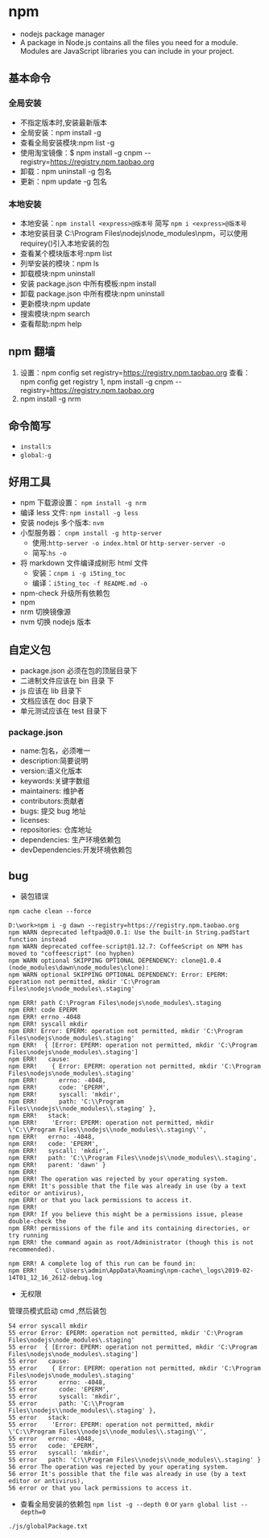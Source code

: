 # npm

*   nodejs package manager
*   A package in Node.js contains all the files you need for a module.
    Modules are JavaScript libraries you can include in your project.

## 基本命令

### 全局安装

*   不指定版本时,安装最新版本
*   全局安装：npm install -g <express>
*   查看全局安装模块:npm list -g
*   使用淘宝镜像：$ npm install -g cnpm --registry=https://registry.npm.taobao.org
*   卸载：npm uninstall -g 包名
*   更新：npm update -g 包名

### 本地安装

*   本地安装：`npm install <express>@版本号` 简写 `npm i <express>@版本号`
*   本地安装目录 C:\Program Files\nodejs\node_modules\npm，可以使用 requirey()引入本地安装的包
*   查看某个模块版本号:npm list <express>
*   列举安装的模块：npm ls
*   卸载模块:npm uninstall <express>
*   安装 package.json 中所有模板:npm install
*   卸载 package.json 中所有模块:npm uninstall
*   更新模块:npm update <express>
*   搜索模块:npm search <express>
*   查看帮助:npm help

## npm 翻墙

1.  设置：npm config set registry=https://registry.npm.taobao.org 查看：npm config get registry
    1, npm install -g cnpm --registry=https://registry.npm.taobao.org
1.  npm install -g nrm

## 命令简写

*   `install`:`s`
*   `global`:`-g`

## 好用工具

*   npm 下载源设置： `npm install -g nrm`
*   编译 less 文件: `npm install -g less`
*   安装 nodejs 多个版本: `nvm`
*   小型服务器： `cnpm install -g http-server`
    *   使用:`http-server -o index.html` or `http-server-server -o`
    *   简写:`hs -o`
*   将 markdown 文件编译成树形 html 文件
    *   安装：`cnpm i -g i5ting_toc`
    *   编译：`i5ting_toc -f README.md -o`
*   npm-check 升级所有依赖包
*   npm
*   nrm 切换镜像源
*   nvm 切换 nodejs 版本

## 自定义包

*   package.json 必须在包的顶层目录下
*   二进制文件应该在 bin 目录 下
*   js 应该在 lib 目录下
*   文档应该在 doc 目录下
*   单元测试应该在 test 目录下

### package.json

*   name:包名，必须唯一
*   description:简要说明
*   version:语义化版本
*   keywords:关键字数组
*   maintainers: 维护者
*   contributors:贡献者
*   bugs: 提交 bug 地址
*   licenses:
*   repositories: 仓库地址
*   dependencies: 生产环境依赖包
*   devDependencies:开发环境依赖包


## bug

- 装包错误

`npm cache clean --force`

```
D:\work>npm i -g dawn --registry=https://registry.npm.taobao.org
npm WARN deprecated leftpad@0.0.1: Use the built-in String.padStart function instead
npm WARN deprecated coffee-script@1.12.7: CoffeeScript on NPM has moved to "coffeescript" (no hyphen)
npm WARN optional SKIPPING OPTIONAL DEPENDENCY: clone@1.0.4 (node_modules\dawn\node_modules\clone):
npm WARN optional SKIPPING OPTIONAL DEPENDENCY: Error: EPERM: operation not permitted, mkdir 'C:\Program Files\nodejs\node_modules\.staging'

npm ERR! path C:\Program Files\nodejs\node_modules\.staging
npm ERR! code EPERM
npm ERR! errno -4048
npm ERR! syscall mkdir
npm ERR! Error: EPERM: operation not permitted, mkdir 'C:\Program Files\nodejs\node_modules\.staging'
npm ERR!  { [Error: EPERM: operation not permitted, mkdir 'C:\Program Files\nodejs\node_modules\.staging']
npm ERR!   cause:
npm ERR!    { Error: EPERM: operation not permitted, mkdir 'C:\Program Files\nodejs\node_modules\.staging'
npm ERR!      errno: -4048,
npm ERR!      code: 'EPERM',
npm ERR!      syscall: 'mkdir',
npm ERR!      path: 'C:\\Program Files\\nodejs\\node_modules\\.staging' },
npm ERR!   stack:
npm ERR!    'Error: EPERM: operation not permitted, mkdir \'C:\\Program Files\\nodejs\\node_modules\\.staging\'',
npm ERR!   errno: -4048,
npm ERR!   code: 'EPERM',
npm ERR!   syscall: 'mkdir',
npm ERR!   path: 'C:\\Program Files\\nodejs\\node_modules\\.staging',
npm ERR!   parent: 'dawn' }
npm ERR!
npm ERR! The operation was rejected by your operating system.
npm ERR! It's possible that the file was already in use (by a text editor or antivirus),
npm ERR! or that you lack permissions to access it.
npm ERR!
npm ERR! If you believe this might be a permissions issue, please double-check the
npm ERR! permissions of the file and its containing directories, or try running
npm ERR! the command again as root/Administrator (though this is not recommended).

npm ERR! A complete log of this run can be found in:
npm ERR!     C:\Users\admin\AppData\Roaming\npm-cache\_logs\2019-02-14T01_12_16_261Z-debug.log
```

- 无权限

管理员模式启动 cmd ,然后装包

```
54 error syscall mkdir
55 error Error: EPERM: operation not permitted, mkdir 'C:\Program Files\nodejs\node_modules\.staging'
55 error  { [Error: EPERM: operation not permitted, mkdir 'C:\Program Files\nodejs\node_modules\.staging']
55 error   cause:
55 error    { Error: EPERM: operation not permitted, mkdir 'C:\Program Files\nodejs\node_modules\.staging'
55 error      errno: -4048,
55 error      code: 'EPERM',
55 error      syscall: 'mkdir',
55 error      path: 'C:\\Program Files\\nodejs\\node_modules\\.staging' },
55 error   stack:
55 error    'Error: EPERM: operation not permitted, mkdir \'C:\\Program Files\\nodejs\\node_modules\\.staging\'',
55 error   errno: -4048,
55 error   code: 'EPERM',
55 error   syscall: 'mkdir',
55 error   path: 'C:\\Program Files\\nodejs\\node_modules\\.staging' }
56 error The operation was rejected by your operating system.
56 error It's possible that the file was already in use (by a text editor or antivirus),
56 error or that you lack permissions to access it.

```

- 查看全局安装的依赖包 `npm list -g --depth 0` or `yarn global list --depth=0`

`./js/globalPackage.txt`